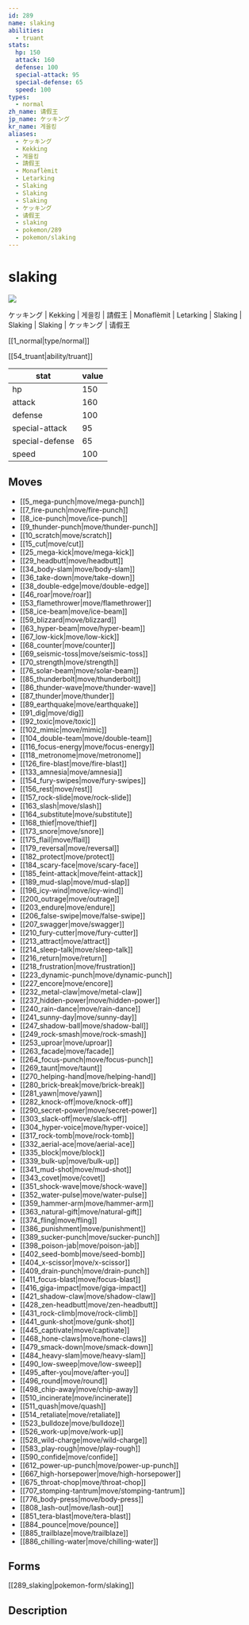```yaml
---
id: 289
name: slaking
abilities:
  - truant
stats:
  hp: 150
  attack: 160
  defense: 100
  special-attack: 95
  special-defense: 65
  speed: 100
types:
  - normal
zh_name: 请假王
jp_name: ケッキング
kr_name: 게을킹
aliases:
  - ケッキング
  - Kekking
  - 게을킹
  - 請假王
  - Monaflèmit
  - Letarking
  - Slaking
  - Slaking
  - Slaking
  - ケッキング
  - 请假王
  - slaking
  - pokemon/289
  - pokemon/slaking
---
```

# slaking

![](https://raw.githubusercontent.com/PokeAPI/sprites/master/sprites/pokemon/289.png)

ケッキング | Kekking | 게을킹 | 請假王 | Monaflèmit | Letarking | Slaking | Slaking | Slaking | ケッキング | 请假王

[[1_normal|type/normal]]

[[54_truant|ability/truant]]

|stat|value|
|---|---|
|hp|150|
|attack|160|
|defense|100|
|special-attack|95|
|special-defense|65|
|speed|100|


## Moves

- [[5_mega-punch|move/mega-punch]]
- [[7_fire-punch|move/fire-punch]]
- [[8_ice-punch|move/ice-punch]]
- [[9_thunder-punch|move/thunder-punch]]
- [[10_scratch|move/scratch]]
- [[15_cut|move/cut]]
- [[25_mega-kick|move/mega-kick]]
- [[29_headbutt|move/headbutt]]
- [[34_body-slam|move/body-slam]]
- [[36_take-down|move/take-down]]
- [[38_double-edge|move/double-edge]]
- [[46_roar|move/roar]]
- [[53_flamethrower|move/flamethrower]]
- [[58_ice-beam|move/ice-beam]]
- [[59_blizzard|move/blizzard]]
- [[63_hyper-beam|move/hyper-beam]]
- [[67_low-kick|move/low-kick]]
- [[68_counter|move/counter]]
- [[69_seismic-toss|move/seismic-toss]]
- [[70_strength|move/strength]]
- [[76_solar-beam|move/solar-beam]]
- [[85_thunderbolt|move/thunderbolt]]
- [[86_thunder-wave|move/thunder-wave]]
- [[87_thunder|move/thunder]]
- [[89_earthquake|move/earthquake]]
- [[91_dig|move/dig]]
- [[92_toxic|move/toxic]]
- [[102_mimic|move/mimic]]
- [[104_double-team|move/double-team]]
- [[116_focus-energy|move/focus-energy]]
- [[118_metronome|move/metronome]]
- [[126_fire-blast|move/fire-blast]]
- [[133_amnesia|move/amnesia]]
- [[154_fury-swipes|move/fury-swipes]]
- [[156_rest|move/rest]]
- [[157_rock-slide|move/rock-slide]]
- [[163_slash|move/slash]]
- [[164_substitute|move/substitute]]
- [[168_thief|move/thief]]
- [[173_snore|move/snore]]
- [[175_flail|move/flail]]
- [[179_reversal|move/reversal]]
- [[182_protect|move/protect]]
- [[184_scary-face|move/scary-face]]
- [[185_feint-attack|move/feint-attack]]
- [[189_mud-slap|move/mud-slap]]
- [[196_icy-wind|move/icy-wind]]
- [[200_outrage|move/outrage]]
- [[203_endure|move/endure]]
- [[206_false-swipe|move/false-swipe]]
- [[207_swagger|move/swagger]]
- [[210_fury-cutter|move/fury-cutter]]
- [[213_attract|move/attract]]
- [[214_sleep-talk|move/sleep-talk]]
- [[216_return|move/return]]
- [[218_frustration|move/frustration]]
- [[223_dynamic-punch|move/dynamic-punch]]
- [[227_encore|move/encore]]
- [[232_metal-claw|move/metal-claw]]
- [[237_hidden-power|move/hidden-power]]
- [[240_rain-dance|move/rain-dance]]
- [[241_sunny-day|move/sunny-day]]
- [[247_shadow-ball|move/shadow-ball]]
- [[249_rock-smash|move/rock-smash]]
- [[253_uproar|move/uproar]]
- [[263_facade|move/facade]]
- [[264_focus-punch|move/focus-punch]]
- [[269_taunt|move/taunt]]
- [[270_helping-hand|move/helping-hand]]
- [[280_brick-break|move/brick-break]]
- [[281_yawn|move/yawn]]
- [[282_knock-off|move/knock-off]]
- [[290_secret-power|move/secret-power]]
- [[303_slack-off|move/slack-off]]
- [[304_hyper-voice|move/hyper-voice]]
- [[317_rock-tomb|move/rock-tomb]]
- [[332_aerial-ace|move/aerial-ace]]
- [[335_block|move/block]]
- [[339_bulk-up|move/bulk-up]]
- [[341_mud-shot|move/mud-shot]]
- [[343_covet|move/covet]]
- [[351_shock-wave|move/shock-wave]]
- [[352_water-pulse|move/water-pulse]]
- [[359_hammer-arm|move/hammer-arm]]
- [[363_natural-gift|move/natural-gift]]
- [[374_fling|move/fling]]
- [[386_punishment|move/punishment]]
- [[389_sucker-punch|move/sucker-punch]]
- [[398_poison-jab|move/poison-jab]]
- [[402_seed-bomb|move/seed-bomb]]
- [[404_x-scissor|move/x-scissor]]
- [[409_drain-punch|move/drain-punch]]
- [[411_focus-blast|move/focus-blast]]
- [[416_giga-impact|move/giga-impact]]
- [[421_shadow-claw|move/shadow-claw]]
- [[428_zen-headbutt|move/zen-headbutt]]
- [[431_rock-climb|move/rock-climb]]
- [[441_gunk-shot|move/gunk-shot]]
- [[445_captivate|move/captivate]]
- [[468_hone-claws|move/hone-claws]]
- [[479_smack-down|move/smack-down]]
- [[484_heavy-slam|move/heavy-slam]]
- [[490_low-sweep|move/low-sweep]]
- [[495_after-you|move/after-you]]
- [[496_round|move/round]]
- [[498_chip-away|move/chip-away]]
- [[510_incinerate|move/incinerate]]
- [[511_quash|move/quash]]
- [[514_retaliate|move/retaliate]]
- [[523_bulldoze|move/bulldoze]]
- [[526_work-up|move/work-up]]
- [[528_wild-charge|move/wild-charge]]
- [[583_play-rough|move/play-rough]]
- [[590_confide|move/confide]]
- [[612_power-up-punch|move/power-up-punch]]
- [[667_high-horsepower|move/high-horsepower]]
- [[675_throat-chop|move/throat-chop]]
- [[707_stomping-tantrum|move/stomping-tantrum]]
- [[776_body-press|move/body-press]]
- [[808_lash-out|move/lash-out]]
- [[851_tera-blast|move/tera-blast]]
- [[884_pounce|move/pounce]]
- [[885_trailblaze|move/trailblaze]]
- [[886_chilling-water|move/chilling-water]]

## Forms



[[289_slaking|pokemon-form/slaking]]

## Description



